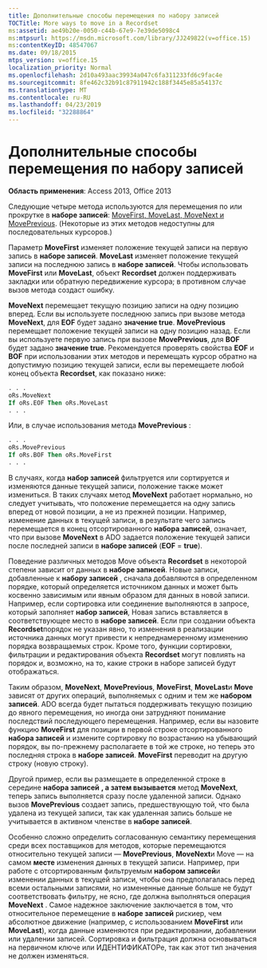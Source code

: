 ```yaml
---
title: Дополнительные способы перемещения по набору записей
TOCTitle: More ways to move in a Recordset
ms:assetid: ae49b20e-0050-c44b-67e9-7e39de5098c4
ms:mtpsurl: https://msdn.microsoft.com/library/JJ249822(v=office.15)
ms:contentKeyID: 48547067
ms.date: 09/18/2015
mtps_version: v=office.15
localization_priority: Normal
ms.openlocfilehash: 2d10a493aac39934a047c6fa311233fd6c9fac4e
ms.sourcegitcommit: 8fe462c32b91c87911942c188f3445e85a54137c
ms.translationtype: MT
ms.contentlocale: ru-RU
ms.lasthandoff: 04/23/2019
ms.locfileid: "32288864"
---
```

# <a name="more-ways-to-move-in-a-recordset"></a>Дополнительные способы перемещения по набору записей

**Область применения**: Access 2013, Office 2013

Следующие четыре метода используются для перемещения по или прокрутке в **наборе записей**: [MoveFirst, MoveLast, MoveNext и MovePrevious](movefirst-movelast-movenext-and-moveprevious-methods-ado.md). (Некоторые из этих методов недоступны для последовательных курсоров.)

Параметр **MoveFirst** изменяет положение текущей записи на первую запись в **наборе записей**. **MoveLast** изменяет положение текущей записи на последнюю запись в **наборе записей**. Чтобы использовать **MoveFirst** или **MoveLast**, объект **Recordset** должен поддерживать закладки или обратную передвижение курсора; в противном случае вызов метода создаст ошибку.

**MoveNext** перемещает текущую позицию записи на одну позицию вперед. Если вы используете последнюю запись при вызове метода **MoveNext**, для **EOF** будет задано **значение true**. **MovePrevious** перемещает положение текущей записи на одну позицию назад. Если вы используете первую запись при вызове **MovePrevious**, для **BOF** будет задано **значение true**. Рекомендуется проверять свойства **EOF** и **BOF** при использовании этих методов и перемещать курсор обратно на допустимую позицию текущей записи, если вы перемещаете любой конец объекта **Recordset**, как показано ниже:

```vb
. . . 
oRs.MoveNext 
If oRs.EOF Then oRs.MoveLast 
. . . 
```

Или, в случае использования метода **MovePrevious** :

```vb
. . . 
oRs.MovePrevious 
If oRs.BOF Then oRs.MoveFirst 
. . . 
```

В случаях, когда **набор записей** фильтруется или сортируется и изменяются данные текущей записи, положение также может измениться. В таких случаях метод **MoveNext** работает нормально, но следует учитывать, что положение перемещается на одну запись вперед от новой позиции, а не из прежней позиции. Например, изменение данных в текущей записи, в результате чего запись перемещается в конец отсортированного **набора записей**, означает, что при вызове **MoveNext** в ADO задается положение текущей записи после последней записи в **наборе записей** (**EOF** = **true**).

Поведение различных методов Move объекта **Recordset** в некоторой степени зависит от данных в **наборе записей**. Новые записи, добавленные к **набору записей** , сначала добавляются в определенном порядке, который определяется источником данных и может быть косвенно зависимым или явным образом для данных в новой записи. Например, если сортировка или соединение выполняются в запросе, который заполняет **набор записей**, Новая запись вставляется в соответствующее место в **наборе записей**. Если при создании объекта **Recordset**порядок не указан явно, то изменения в реализации источника данных могут привести к непреднамеренному изменению порядка возвращаемых строк. Кроме того, функции сортировки, фильтрации и редактирования объекта **Recordset** могут повлиять на порядок и, возможно, на то, какие строки в наборе записей будут отображаться.

Таким образом, **MoveNext**, **MovePrevious**, **MoveFirst**, **MoveLast**и **Move** зависят от других операций, выполняемых с одним и тем же **набором записей**. ADO всегда будет пытаться поддерживать текущую позицию до явного перемещения, но иногда они затрудняют понимание последствий последующего перемещения. Например, если вы назовите функцию **MoveFirst** для позиции в первой строке отсортированного **набора записей** и измените сортировку по возрастанию на убывающий порядок, вы по-прежнему располагаете в той же строке, но теперь это последняя строка в **наборе записей**. **MoveFirst** переводит на другую строку (новую строку).

Другой пример, если вы размещаете в определенной строке в середине **набора записей** **, а затем вызывается** метод **MoveNext**, теперь запись выполняется сразу после удаленной записи. Однако вызов **MovePrevious** создает запись, предшествующую той, что была удалена из текущей записи, так как удаленная запись больше не учитывается в активном членстве в **наборе записей**.

Особенно сложно определить согласованную семантику перемещения среди всех поставщиков для методов, которые перемещаются относительно текущей записи — **MovePrevious**, **MoveNext**и Move — на самом **месте** изменения данных в текущей записи. Например, при работе с отсортированным фильтруемым **набором записей**и изменении данных в текущей записи, чтобы она предполагалась перед всеми остальными записями, но измененные данные больше не будут соответствовать фильтру, не ясно, где должна выполняться операция **MoveNext** . Самое надежное заключение заключается в том, что относительное перемещение в **наборе записей** рискиер, чем абсолютное движение (например, с использованием **MoveFirst** или **MoveLast**), когда данные изменяются при редактировании, добавлении или удалении записей. Сортировка и фильтрация должна основываться на первичном ключе или ИДЕНТИФИКАТОРе, так как этот тип значения не должен изменяться.

